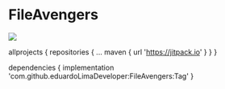 # FileAvengers

[![](https://jitpack.io/v/eduardoflclima/FileAvengers.svg)](https://jitpack.io/#eduardoflclima/FileAvengers)

allprojects {
		repositories {
			...
			maven { url 'https://jitpack.io' }
		}
	}

dependencies {
	        implementation 'com.github.eduardoLimaDeveloper:FileAvengers:Tag'
	}
